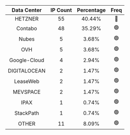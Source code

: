 | Data Center | IP Count | Percentage | Freq |
|:------------:|:--------:|:-----------:|:-----:|
| HETZNER | 55 | 40.44% | 🔴 |
| Contabo | 48 | 35.29% | 🟢 |
| Nubes | 5 | 3.68% | 🟢 |
| OVH | 5 | 3.68% | 🟢 |
| Google-Cloud | 4 | 2.94% | 🟢 |
| DIGITALOCEAN | 2 | 1.47% | 🟢 |
| LeaseWeb | 2 | 1.47% | 🟢 |
| MEVSPACE | 2 | 1.47% | 🟢 |
| IPAX | 1 | 0.74% | 🟢 |
| StackPath | 1 | 0.74% | 🟢 |
| OTHER | 11 | 8.09% | 🟢 |